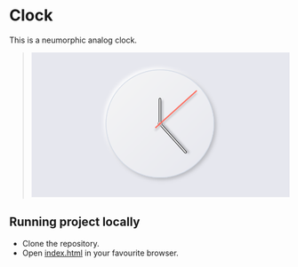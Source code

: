 # Clock
This is a neumorphic analog clock.
> ![sample](./clock.png)
## Running project locally
- Clone the repository.
- Open [index.html](./index.html) in your favourite browser.
